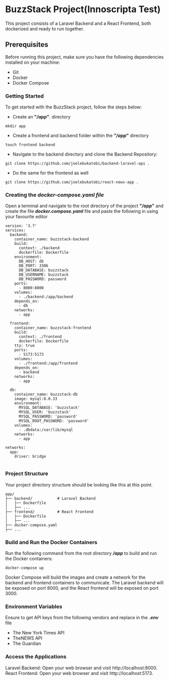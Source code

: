# **BuzzStack Project(Innoscripta Test)**

This project consists of a Laravel Backend and a React Frontend, both dockerized and ready to run together.

## **Prerequisites**

Before running this project, make sure you have the following dependencies installed on your machine:

-   Git
-   Docker
-   Docker Compose

### **Getting Started**

To get started with the BuzzStack project, follow the steps below:

-   Create an **"_/app_"**. directory

```
mkdir app
```

-   Create a frontend and backend folder within the **"_/app_"** directory

```
touch frontend backend
```

-   Navigate to the backend directory and clone the Backend Repository:

```
git clone https://github.com/joelebukatobi/backend-laravel-api .
```

-   Do the same for the frontend as well

```
git clone https://github.com/joelebukatobi/react-news-app .
```

### **Creating the _docker-compose.yaml file_**

Open a terminal and navigate to the root directory of the project **"_/app_"** and create the file **_docker.compose.yaml_** file and paste the following in using your favourite editor

```
version: '3.7'
services:
  backend:
    container_name: buzzstack-backend
    build:
      context: ./backend
      dockerfile: Dockerfile
    environment:
      DB_HOST: db
      DB_PORT: 3306
      DB_DATABASE: buzzstack
      DB_USERNAME: buzzstack
      DB_PASSWORD: password
    ports:
      - 8000:8000
    volumes:
      - ./backend:/app/backend
    depends_on:
      - db
    networks:
      - app

  frontend:
    container_name: buzzstack-frontend
    build:
      context: ./frontend
      dockerfile: Dockerfile
    tty: true
    ports:
      - 5173:5173
    volumes:
      - ./frontend:/app/frontend
    depends_on:
      - backend
    networks:
      - app

  db:
    container_name: buzzstack-db
    image: mysql:8.0.33
    environment:
      MYSQL_DATABASE: 'buzzstack'
      MYSQL_USER: 'buzzstack'
      MYSQL_PASSWORD: 'password'
      MYSQL_ROOT_PASSWORD: 'password'
    volumes:
      - .dbdata:/var/lib/mysql
    networks:
      - app

networks:
  app:
    driver: bridge


```

### **Project Structure**

Your project directory structure should be looking like this at this point.

```
app/
├── backend/           # Laravel Backend
│   ├── Dockerfile
│   ├── ...
├── frontend/          # React Frontend
│   ├── Dockerfile
│   ├── ...
├── docker-compose.yaml
├── ...

```

### **Build and Run the Docker Containers**

Run the following command from the root directory **_/app_** to build and run the Docker containers:

```
docker-compose up
```

Docker Compose will build the images and create a network for the backend and frontend containers to communicate. The Laravel backend will be exposed on port 8000, and the React frontend will be exposed on port 3000.

### **Environment Variables**

Ensure to get API keys from the following vendors and replace in the **_.env_** file

-   The New York Times API
-   TheNEWS API
-   The Guardian

### **Access the Applications**

Laravel Backend: Open your web browser and visit http://localhost:8000.
React Frontend: Open your web browser and visit http://localhost:5173.
